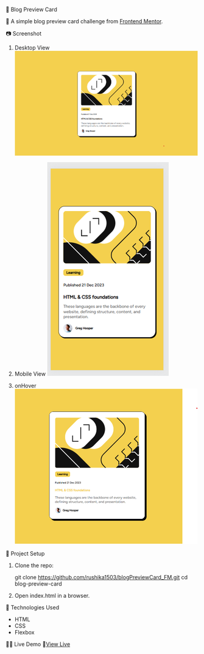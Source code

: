 📌 Blog Preview Card

🚀 A simple blog preview card challenge from [Frontend Mentor](https://www.frontendmentor.io/challenges/blog-preview-card-ckPaj01IcS).  

📷 Screenshot 
1. Desktop View
![Blog Preview Card](Outputs/desktop_view.png)

2. Mobile View
![Blog Preview Card](Outputs/mobile_view.png)

3. onHover
![Blog Preview Card](Outputs/onHover.png)


📁 Project Setup
1. Clone the repo:  

   git clone https://github.com/rushika1503/blogPreviewCard_FM.git
   cd blog-preview-card
   
2. Open index.html in a browser.  


🎨 Technologies Used
- HTML  
- CSS  
- Flexbox  

👨‍💻 Live Demo 
🔗[View Live](https://rushika1503.github.io/blogPreviewCard_FM/)

